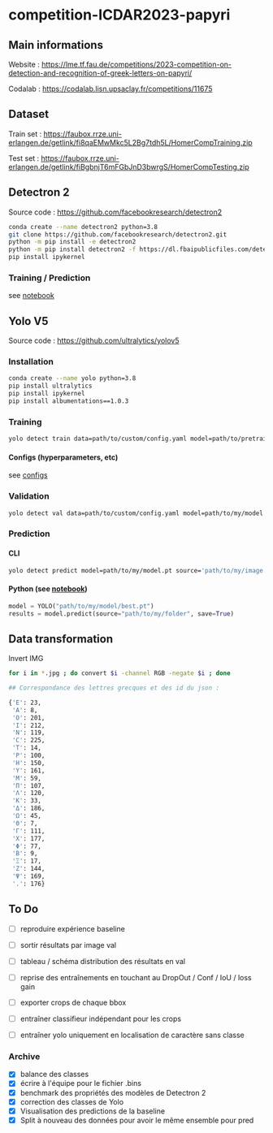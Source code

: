 # competition-ICDAR2023-papyri

## Main informations
Website : https://lme.tf.fau.de/competitions/2023-competition-on-detection-and-recognition-of-greek-letters-on-papyri/

Codalab : https://codalab.lisn.upsaclay.fr/competitions/11675

## Dataset

Train set : https://faubox.rrze.uni-erlangen.de/getlink/fi8qaEMwMkc5L2Bg7tdh5L/HomerCompTraining.zip

Test set : https://faubox.rrze.uni-erlangen.de/getlink/fiBgbnjT6mFGbJnD3bwrgS/HomerCompTesting.zip

## Detectron 2

Source code : https://github.com/facebookresearch/detectron2

```bash
conda create --name detectron2 python=3.8
git clone https://github.com/facebookresearch/detectron2.git
python -m pip install -e detectron2
python -m pip install detectron2 -f https://dl.fbaipublicfiles.com/detectron2/wheels/cu111/torch1.8/index.html
pip install ipykernel
```

### Training / Prediction

see [notebook](https://github.com/CVidalG/competition-ICDAR2023-papyri/blob/main/notebooks/manipulations_detectron2.ipynb)

## Yolo V5

Source code : https://github.com/ultralytics/yolov5

### Installation

```bash
conda create --name yolo python=3.8
pip install ultralytics
pip install ipykernel
pip install albumentations==1.0.3
```

### Training

```bash
yolo detect train data=path/to/custom/config.yaml model=path/to/pretrained/model.pt
```

#### Configs (hyperparameters, etc)

see [configs](https://github.com/CVidalG/competition-ICDAR2023-papyri/tree/main/yolo_configs)

### Validation

```bash
yolo detect val data=path/to/custom/config.yaml model=path/to/my/model.pt
```

### Prediction

#### CLI

```bash
yolo detect predict model=path/to/my/model.pt source='path/to/my/image.jpg'
```

#### Python (see [notebook](https://github.com/CVidalG/competition-ICDAR2023-papyri/blob/main/notebooks/predict_yolo.ipynb))

```python
model = YOLO("path/to/my/model/best.pt")
results = model.predict(source="path/to/my/folder", save=True)
```

## Data transformation

Invert IMG

```bash
for i in *.jpg ; do convert $i -channel RGB -negate $i ; done

## Correspondance des lettres grecques et des id du json : 

{'Ε': 23,
 'Α': 8,
 'Ο': 201,
 'Ι': 212,
 'Ν': 119,
 'Ϲ': 225,
 'Τ': 14,
 'Ρ': 100,
 'Η': 150,
 'Υ': 161,
 'Μ': 59,
 'Π': 107,
 'Λ': 120,
 'Κ': 33,
 'Δ': 186,
 'Ω': 45,
 'Θ': 7,
 'Γ': 111,
 'Χ': 177,
 'Φ': 77,
 'Β': 9,
 'Ξ': 17,
 'Ζ': 144,
 'Ψ': 169,
 '.': 176}

```

## To Do

- [ ] reproduire expérience baseline
- [ ] sortir résultats par image val
- [ ] tableau / schéma distribution des résultats en val
- [ ] reprise des entraînements en touchant au DropOut / Conf / IoU / loss gain
- [ ] exporter crops de chaque bbox
- [ ] entraîner classifieur indépendant pour les crops
- [ ] entraîner yolo uniquement en localisation de caractère sans classe



### Archive
- [X] balance des classes
- [X] écrire à l'équipe pour le fichier .bins
- [X] benchmark des propriétés des modèles de Detectron 2
- [X] correction des classes de Yolo
- [X] Visualisation des predictions de la baseline
- [X] Split à nouveau des données pour avoir le même ensemble pour pred
